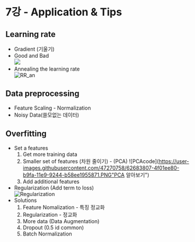 # 7강 - Application & Tips
## Learning rate
- Gradient (기울기)  
- Good and Bad  
![](https://user-images.githubusercontent.com/47270758/62682374-f715b880-b9f6-11e9-85db-ad0a31283539.PNG)  
- Annealing the learning rate  
![RR_an](https://user-images.githubusercontent.com/47270758/62683407-4f4dba00-b9f9-11e9-9c9f-7119c08e4001.PNG)

## Data preprocessing
- Feature Scaling - Normalization
- Noisy Data(쓸모없는 데이터)

## Overfitting
- Set a features 
  1. Get more training data
  2. Smaller set of features (차원 줄이기) - (PCA)
  ![PCAcode](https://user-images.githubusercontent.com/47270758/62683807-4f01ee80-b9fa-11e9-9244-b58ee1955871.PNG"PCA 알아보기")
  3. Add additional features
- Regularization (Add term to loss)  
![Regularization](https://user-images.githubusercontent.com/47270758/62684256-40680700-b9fb-11e9-917f-fa655c3c8a02.PNG)
- Solutions
  1. Feature Nomalization - 특징 정교화
  2. Regularization - 정교화
  3. More data (Data Augmentation)
  4. Dropout (0.5 id common)
  5. Batch Normalization
